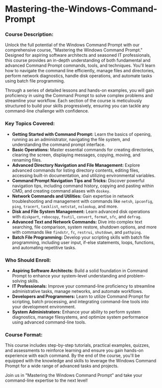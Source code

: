 # Mastering-the-Windows-Command-Prompt

### Course Description:

Unlock the full potential of the Windows Command Prompt with our comprehensive course, "Mastering the Windows Command Prompt." Designed for aspiring software architects and seasoned IT professionals, this course provides an in-depth understanding of both fundamental and advanced Command Prompt commands, tools, and techniques. You'll learn how to navigate the command line efficiently, manage files and directories, perform network diagnostics, handle disk operations, and automate tasks using batch file programming.

Through a series of detailed lessons and hands-on examples, you will gain proficiency in using the Command Prompt to solve complex problems and streamline your workflow. Each section of the course is meticulously structured to build your skills progressively, ensuring you can tackle any command-line challenge with confidence.

### Key Topics Covered:

- **Getting Started with Command Prompt:** Learn the basics of opening, running as an administrator, navigating the file system, and understanding the command prompt interface.
- **Basic Operations:** Master essential commands for creating directories, clearing the screen, displaying messages, copying, moving, and renaming files.
- **Advanced Directory Navigation and File Management:** Explore advanced commands for listing directory contents, editing files, accessing built-in documentation, and utilizing environmental variables.
- **Command Prompt Navigation Tips and Tricks:** Discover powerful navigation tips, including command history, copying and pasting within CMD, and creating command aliases with `doskey`.
- **Network Commands and Utilities:** Gain expertise in network troubleshooting and management with commands like `netsh`, `ipconfig`, `ping`, `tracert`, `tasklist`, `netstat`, `nslookup`, and more.
- **Disk and File System Management:** Learn advanced disk operations with `diskpart`, `robocopy`, `fsutil`, `convert`, `format`, `sfc`, and `defrag`.
- **Advanced Text and Network Commands:** Dive into complex text searching, file comparison, system restore, shutdown options, and more with commands like `findstr`, `fc`, `restrui`, `shutdown`, and `pathping`.
- **Batch File Programming:** Develop your scripting skills with batch file programming, including user input, if-else statements, loops, functions, and automating repetitive tasks.

### Who Should Enroll:

- **Aspiring Software Architects:** Build a solid foundation in Command Prompt to enhance your system-level understanding and problem-solving skills.
- **IT Professionals:** Improve your command-line proficiency to streamline administrative tasks, manage networks, and automate workflows.
- **Developers and Programmers:** Learn to utilize Command Prompt for scripting, batch processing, and integrating command-line tools into your development environment.
- **System Administrators:** Enhance your ability to perform system diagnostics, manage filesystems, and optimize system performance using advanced command-line tools.

### Course Format:

This course includes step-by-step tutorials, practical examples, quizzes, and assessments to reinforce learning and ensure you gain hands-on experience with each command. By the end of the course, you'll be equipped with the knowledge and skills to leverage the Windows Command Prompt for a wide range of advanced tasks and projects.

Join us in "Mastering the Windows Command Prompt" and take your command-line expertise to the next level!
